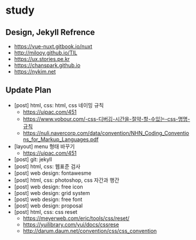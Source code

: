 # study
## Design, Jekyll Refrence
- https://vue-nuxt.gitbook.io/nuxt
- http://milooy.github.io/TIL
- https://ux.stories.pe.kr
- https://chanspark.github.io
- https://nykim.net

## Update Plan
- [post] html, css: html, css 네이밍 규칙
	* https://uipac.com/451
	* https://www.vobour.com/-css-디버깅-시간을-절약-할-수있는-css-명명-규칙
	* https://nuli.navercorp.com/data/convention/NHN_Coding_Conventions_for_Markup_Languages.pdf
- [layout] menu 형태 바꾸기
	* https://uipac.com/451
- [post] git: jekyll
- [post] html, css: 웹표준 검사
- [post] web design: fontawesme
- [post] html, css: photoshop, css 자간과 행간
- [post] web design: free icon
- [post] web design: grid system
- [post] web design: free font
- [post] web design: proposal
- [post] html, css: css reset
	* https://meyerweb.com/eric/tools/css/reset/
	* https://yuilibrary.com/yui/docs/cssrese
	* http://darum.daum.net/convention/css/css_convention